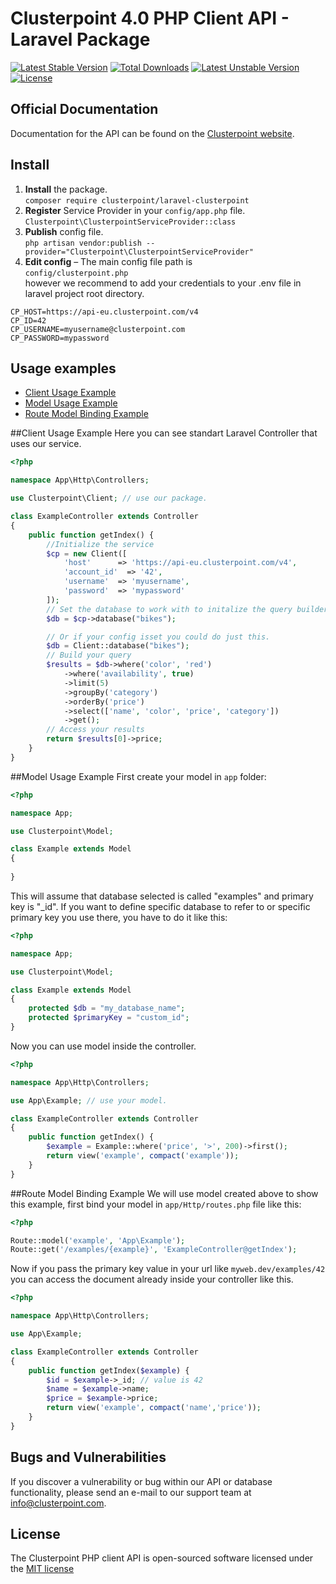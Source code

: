 # Clusterpoint 4.0 PHP Client API - Laravel Package

[![Latest Stable Version](https://poser.pugx.org/clusterpoint/laravel-clusterpoint/v/stable)](https://packagist.org/packages/clusterpoint/laravel-clusterpoint) [![Total Downloads](https://poser.pugx.org/clusterpoint/laravel-clusterpoint/downloads)](https://packagist.org/packages/clusterpoint/laravel-clusterpoint) [![Latest Unstable Version](https://poser.pugx.org/clusterpoint/laravel-clusterpoint/v/unstable)](https://packagist.org/packages/clusterpoint/laravel-clusterpoint) [![License](https://poser.pugx.org/clusterpoint/laravel-clusterpoint/license)](https://packagist.org/packages/clusterpoint/laravel-clusterpoint)

## Official Documentation

Documentation for the API can be found on the [Clusterpoint website](https://www.clusterpoint.com/docs/api/4/php/345/overview).

## Install
1. **Install** the package.  
``composer require clusterpoint/laravel-clusterpoint``
1. **Register** Service Provider in your `config/app.php` file.  
``Clusterpoint\ClusterpointServiceProvider::class``
1. **Publish** config file.  
``php artisan vendor:publish --provider="Clusterpoint\ClusterpointServiceProvider"``  
1. **Edit config** – The main config file path is  
  ``config/clusterpoint.php``  
however we recommend to add your credentials to your .env file in laravel project root directory.
```
CP_HOST=https://api-eu.clusterpoint.com/v4  
CP_ID=42  
CP_USERNAME=myusername@clusterpoint.com  
CP_PASSWORD=mypassword  
```

## Usage examples
* [Client Usage Example](#client)
* [Model Usage Example](#model)
* [Route Model Binding Example](#route)


<a name="client"></a>
##Client Usage Example
Here you can see standart Laravel Controller that uses our service.
```PHP
<?php

namespace App\Http\Controllers;

use Clusterpoint\Client; // use our package.

class ExampleController extends Controller
{
    public function getIndex() {
		//Initialize the service
		$cp = new Client([
		    'host'      => 'https://api-eu.clusterpoint.com/v4',
		    'account_id'  => '42',
		    'username'  => 'myusername',
		    'password'  => 'mypassword'
		]);
		// Set the database to work with to initalize the query builder for it.
		$db = $cp->database("bikes");

		// Or if your config isset you could do just this.
		$db = Client::database("bikes");
		// Build your query
		$results = $db->where('color', 'red')
			->where('availability', true)
			->limit(5)
			->groupBy('category')
			->orderBy('price')
			->select(['name', 'color', 'price', 'category'])
			->get();
		// Access your results
		return $results[0]->price;
	}
}
```

<a name="model"></a>
##Model Usage Example
First create your model in `app` folder:  
```PHP
<?php

namespace App;

use Clusterpoint\Model;

class Example extends Model
{
	
}
```
This will assume that database selected is called "examples" and primary key is "_id". If you want to define specific database to refer to or specific primary key you use there, you have to do it like this:  
```PHP
<?php

namespace App;

use Clusterpoint\Model;

class Example extends Model
{
	protected $db = "my_database_name";
	protected $primaryKey = "custom_id";
}
```
Now you can use model inside the controller.
```PHP
<?php

namespace App\Http\Controllers;

use App\Example; // use your model.

class ExampleController extends Controller
{	
    public function getIndex() {
		$example = Example::where('price', '>', 200)->first();
		return view('example', compact('example'));
	}
}
```
<a name="route"></a>
##Route Model Binding Example
We will use model created above to show this example, first bind your model in `app/Http/routes.php` file like this:  
```PHP
<?php

Route::model('example', 'App\Example');
Route::get('/examples/{example}', 'ExampleController@getIndex');
```
Now if you pass the primary key value in your url like `myweb.dev/examples/42` you can access the document already inside your controller like this. 
```PHP
<?php

namespace App\Http\Controllers;

use App\Example;

class ExampleController extends Controller
{
	public function getIndex($example) {
		$id = $example->_id; // value is 42
		$name = $example->name;
		$price = $example->price;
		return view('example', compact('name','price'));
	}
}
```

<a name="bugs"></a>
## Bugs and Vulnerabilities

If you discover a vulnerability or bug within our API or database functionality, please send an e-mail to our support team at info@clusterpoint.com.

<a name="license"></a>
## License

The Clusterpoint PHP client API is open-sourced software licensed under the [MIT license](http://opensource.org/licenses/MIT)